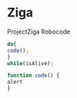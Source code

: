 # Ziga
ProjectZiga
Robocode

```javascript
do{
code();
}
while(isAlive);

function code() {
alert
}
